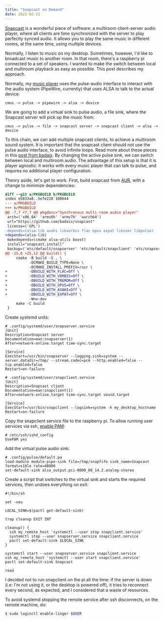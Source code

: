 ```yaml
---
title: "Snapcast on Demand"
date: 2022-02-21
---
```


[Snapcast][] is a wonderful piece of software: a multiroom client-server audio
player, where all clients are time synchronized with the server to play
perfectly synced audio. It allows you to play the same music
in different rooms, at the same time, using multiple devices.

Normally, I listen to music on my desktop. Sometimes, however,
I'd like to broadcast music to another room. In that room, there's
a raspberry pi connected to a set of speakers.
I wanted to make the switch between local and multiroom playback
as easy as possible. This post describes my approach.

Normally, my [music player][cmus] uses the pulse-audio interface
to interact with the audio system (PipeWire, currently) that uses
ALSA to talk to the actual device:

```
cmus -> pulse -> pipewire -> alsa -> device
```

We are going to add a virtual sink to pulse audio, a file sink,
where the Snapcast server will pick up the music from:

```
cmus -> pulse -> file -> snapcast server -> snapcast client -> alsa -> device
```

To this chain, we can add multiple snapcast clients, to achieve a multiroom sound system.
It is important that the snapcast client should not use the pulse audio interface,
to avoid infinite loops. Read more about these pieces in this [post from badaix][b1].
By changing the active pulse sink, we can switch between local and multiroom audio.
The advantage of this setup is that it is player agnostic: it works with
every music player that can talk to pulse, and requires no additional player configuration.

Theory aside, let's get to work.
First, build snapcast from [AUR][], with a change to minimize dependencies:

```diff
diff --git a/PKGBUILD b/PKGBUILD
index e5033a8..5efe228 100644
--- a/PKGBUILD
+++ b/PKGBUILD
@@ -7,7 +7,7 @@ pkgdesc="Synchronous multi-room audio player"
 arch=('x86_64' 'armv6h' 'armv7h' 'aarch64')
 url="https://github.com/badaix/snapcast"
 license=('GPL')
-depends=(alsa-lib avahi libvorbis flac opus expat libsoxr libpulse)
+depends=(alsa-lib)
 makedepends=(cmake alsa-utils boost)
 install="snapcast.install"
 backup=('etc/default/snapserver' 'etc/default/snapclient' 'etc/snapserver.conf')
@@ -25,6 +25,12 @@ build() {
     cmake -B build -S . \
           -DCMAKE_BUILD_TYPE=None \
           -DCMAKE_INSTALL_PREFIX=/usr \
+          -DBUILD_WITH_FLAC=Off \
+          -DBUILD_WITH_VORBIS=Off \
+          -DBUILD_WITH_TREMOR=Off \
+          -DBUILD_WITH_OPUS=Off \
+          -DBUILD_WITH_AVAHI=Off \
+          -DBUILD_WITH_EXPAT=Off \
           -Wno-dev
     make -C build
 }
```

Create systemd units:

```SYSTEMD
# .config/systemd/user/snapserver.service
[Unit]
Description=Snapcast server
Documentation=man:snapserver(1)
After=network-online.target time-sync.target

[Service]
ExecStart=/usr/bin/snapserver --logging.sink=system --server.datadir=/tmp/ --stream.codec=pcm --http.enabled=false --tcp.enabled=false
Restart=on-failure
```

```SYSTEMD
# .config/systemd/user/snapclient.service
[Unit]
Description=Snapcast client
Documentation=man:snapclient(1)
After=network-online.target time-sync.target sound.target

[Service]
ExecStart=/usr/bin/snapclient --logsink=system -h my_desktop_hostname
Restart=on-failure
```

Copy the snapclient service file to the raspberry pi.
To allow running user services via ssh, [enable PAM][]:

```
# /etc/ssh/sshd_config
UsePAM yes
```

Add the virtual pulse audio sink:

```
# .config/pulse/default.pa
load-module module-pipe-sink file=/tmp/snapfifo sink_name=Snapcast format=s16le rate=48000
set-default-sink alsa_output.pci-0000_00_14.2.analog-stereo
```

Create a script that switches to the virtual sink and starts the required services,
then undoes everything on exit:

```shell
#!/bin/sh

set -xeu

LOCAL_SINK=$(pactl get-default-sink)

trap cleanup EXIT INT

cleanup() {
  ssh my_remote_host 'systemctl --user stop snapclient.service'
  systemctl stop --user snapserver.service snapclient.service
  pactl set-default-sink $LOCAL_SINK
}

systemctl start --user snapserver.service snapclient.service
ssh my_remote_host 'systemctl --user start snapclient.service'
pactl set-default-sink Snapcast

read
```

I decided not to run snapclient on the pi all the time:
if the server is down (i.e: I'm not using it, or the desktop is powered off),
it tries to reconnect every second, as expected, and I considered that a waste of resources.

To avoid systemd stopping the remote service after ssh disconnects,
on the remote machine, do:

```sh
$ sudo loginctl enable-linger $USER
```


[Snapcast]: https://github.com/badaix/snapcast
[AUR]: https://aur.archlinux.org/packages/snapcast
[enable PAM]: https://bbs.archlinux.org/viewtopic.php?id=232424
[cmus]: https://cmus.github.io/
[b1]: https://github.com/badaix/snapcast/issues/821#issuecomment-789538906
